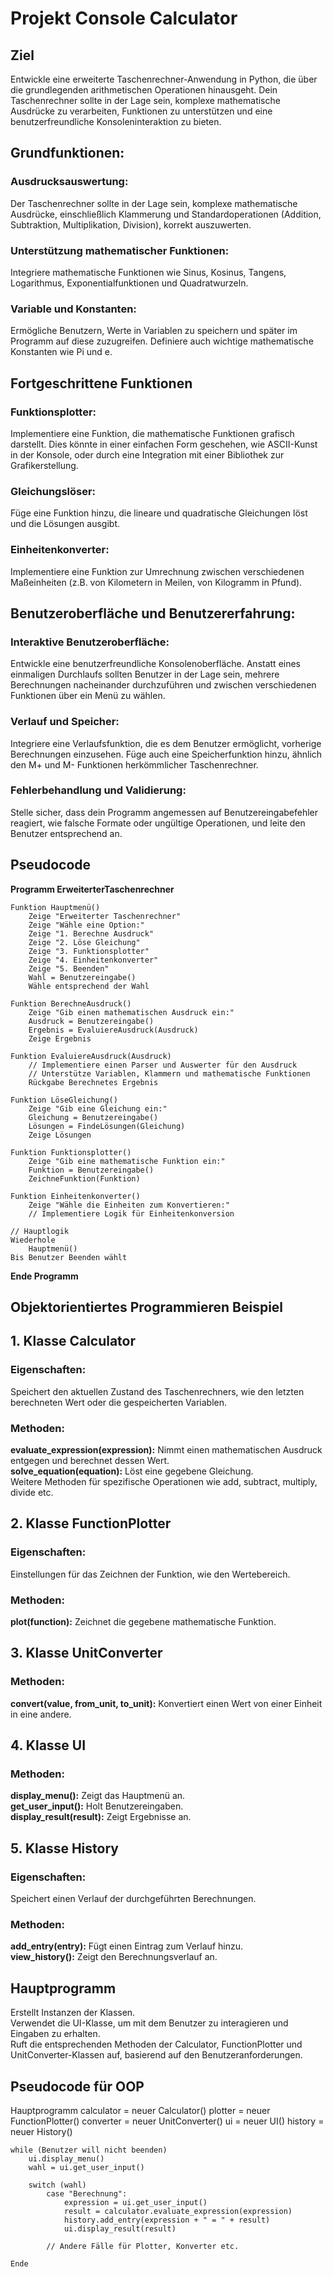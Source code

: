 # Projekt Console Calculator

## Ziel 
Entwickle eine erweiterte Taschenrechner-Anwendung in Python, die über die grundlegenden arithmetischen Operationen hinausgeht. Dein Taschenrechner sollte in der Lage sein, komplexe mathematische Ausdrücke zu verarbeiten, Funktionen zu unterstützen und eine benutzerfreundliche Konsoleninteraktion zu bieten.

## Grundfunktionen:
### Ausdrucksauswertung: 
Der Taschenrechner sollte in der Lage sein, komplexe mathematische Ausdrücke, einschließlich Klammerung und Standardoperationen (Addition, Subtraktion, Multiplikation, Division), korrekt auszuwerten.

### Unterstützung mathematischer Funktionen:
Integriere mathematische Funktionen wie Sinus, Kosinus, Tangens, Logarithmus, Exponentialfunktionen und Quadratwurzeln.

### Variable und Konstanten:
Ermögliche Benutzern, Werte in Variablen zu speichern und später im Programm auf diese zuzugreifen. Definiere auch wichtige mathematische Konstanten wie Pi und e.

## Fortgeschrittene Funktionen
### Funktionsplotter:
Implementiere eine Funktion, die mathematische Funktionen grafisch darstellt. Dies könnte in einer einfachen Form geschehen, wie ASCII-Kunst in der Konsole, oder durch eine Integration mit einer Bibliothek zur Grafikerstellung.

### Gleichungslöser:
Füge eine Funktion hinzu, die lineare und quadratische Gleichungen löst und die Lösungen ausgibt.

### Einheitenkonverter:
Implementiere eine Funktion zur Umrechnung zwischen verschiedenen Maßeinheiten (z.B. von Kilometern in Meilen, von Kilogramm in Pfund).

## Benutzeroberfläche und Benutzererfahrung:
### Interaktive Benutzeroberfläche:
Entwickle eine benutzerfreundliche Konsolenoberfläche. Anstatt eines einmaligen Durchlaufs sollten Benutzer in der Lage sein, mehrere Berechnungen nacheinander durchzuführen und zwischen verschiedenen Funktionen über ein Menü zu wählen.

### Verlauf und Speicher:
Integriere eine Verlaufsfunktion, die es dem Benutzer ermöglicht, vorherige Berechnungen einzusehen. Füge auch eine Speicherfunktion hinzu, ähnlich den M+ und M- Funktionen herkömmlicher Taschenrechner.

### Fehlerbehandlung und Validierung: 
Stelle sicher, dass dein Programm angemessen auf Benutzereingabefehler reagiert, wie falsche Formate oder ungültige Operationen, und leite den Benutzer entsprechend an.


## Pseudocode
**Programm ErweiterterTaschenrechner**

    Funktion Hauptmenü()
        Zeige "Erweiterter Taschenrechner"
        Zeige "Wähle eine Option:"
        Zeige "1. Berechne Ausdruck"
        Zeige "2. Löse Gleichung"
        Zeige "3. Funktionsplotter"
        Zeige "4. Einheitenkonverter"
        Zeige "5. Beenden"
        Wahl = Benutzereingabe()
        Wähle entsprechend der Wahl

    Funktion BerechneAusdruck()
        Zeige "Gib einen mathematischen Ausdruck ein:"
        Ausdruck = Benutzereingabe()
        Ergebnis = EvaluiereAusdruck(Ausdruck)
        Zeige Ergebnis

    Funktion EvaluiereAusdruck(Ausdruck)
        // Implementiere einen Parser und Auswerter für den Ausdruck
        // Unterstütze Variablen, Klammern und mathematische Funktionen
        Rückgabe Berechnetes Ergebnis

    Funktion LöseGleichung()
        Zeige "Gib eine Gleichung ein:"
        Gleichung = Benutzereingabe()
        Lösungen = FindeLösungen(Gleichung)
        Zeige Lösungen

    Funktion Funktionsplotter()
        Zeige "Gib eine mathematische Funktion ein:"
        Funktion = Benutzereingabe()
        ZeichneFunktion(Funktion)

    Funktion Einheitenkonverter()
        Zeige "Wähle die Einheiten zum Konvertieren:"
        // Implementiere Logik für Einheitenkonversion

    // Hauptlogik
    Wiederhole
        Hauptmenü()
    Bis Benutzer Beenden wählt

**Ende Programm**

## Objektorientiertes Programmieren Beispiel
## 1. Klasse Calculator
### Eigenschaften:   
Speichert den aktuellen Zustand des Taschenrechners, wie den letzten berechneten Wert oder die gespeicherten Variablen.  
### Methoden:
**evaluate_expression(expression):** Nimmt einen mathematischen Ausdruck entgegen und berechnet dessen Wert.  
**solve_equation(equation):** Löst eine gegebene Gleichung.  
Weitere Methoden für spezifische Operationen wie add, subtract, multiply, divide etc.
## 2. Klasse FunctionPlotter
### Eigenschaften:
Einstellungen für das Zeichnen der Funktion, wie den Wertebereich.    
### Methoden:
**plot(function):** Zeichnet die gegebene mathematische Funktion.  
## 3. Klasse UnitConverter
### Methoden:
**convert(value, from_unit, to_unit):** Konvertiert einen Wert von einer Einheit in eine andere.  
## 4. Klasse UI
### Methoden:
**display_menu():** Zeigt das Hauptmenü an.  
**get_user_input():** Holt Benutzereingaben.  
**display_result(result):** Zeigt Ergebnisse an.  
## 5. Klasse History
### Eigenschaften:
Speichert einen Verlauf der durchgeführten Berechnungen.  
### Methoden:
**add_entry(entry):** Fügt einen Eintrag zum Verlauf hinzu.  
**view_history():** Zeigt den Berechnungsverlauf an.  
## Hauptprogramm
Erstellt Instanzen der Klassen.  
Verwendet die UI-Klasse, um mit dem Benutzer zu interagieren und Eingaben zu erhalten.  
Ruft die entsprechenden Methoden der Calculator, FunctionPlotter und UnitConverter-Klassen auf, basierend auf den Benutzeranforderungen.

## Pseudocode für OOP
Hauptprogramm
    calculator = neuer Calculator()
    plotter = neuer FunctionPlotter()
    converter = neuer UnitConverter()
    ui = neuer UI()
    history = neuer History()

    while (Benutzer will nicht beenden)
        ui.display_menu()
        wahl = ui.get_user_input()

        switch (wahl)
            case "Berechnung":
                expression = ui.get_user_input()
                result = calculator.evaluate_expression(expression)
                history.add_entry(expression + " = " + result)
                ui.display_result(result)

            // Andere Fälle für Plotter, Konverter etc.

    Ende
